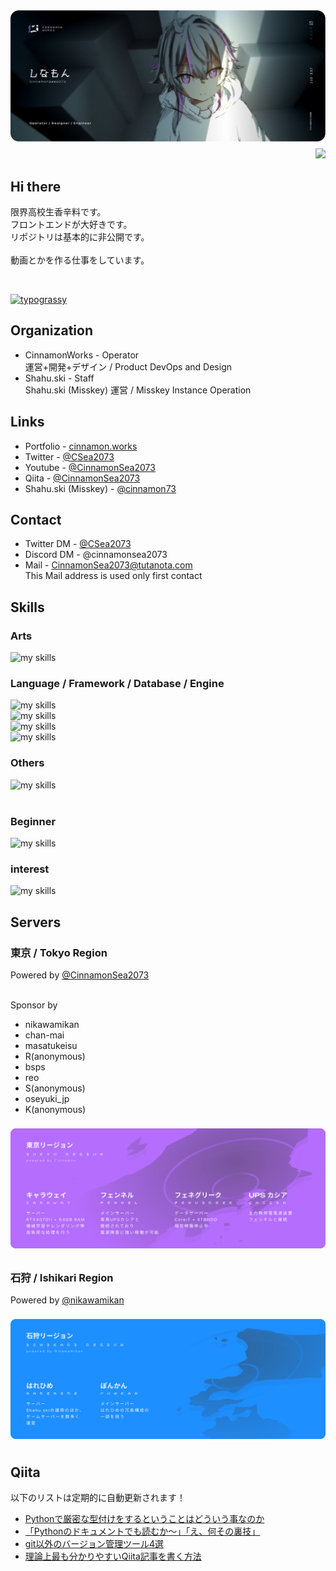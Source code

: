 <!--

Hi! Thanks for coming by to look at the markdown files! (Easter egg-ish message)

⠀⠀ ⠀ . °
⠀ ⠀＿❤︎
⊂⊂ ・）
⠀/　 |
⊂＿__u

-->

<img alt="profile_in_cinnamon_works" style="margin: 0.5rem 0;" src="cinnamonworks_card_v2.png" />


<div align="right">
  <img src="https://komarev.com/ghpvc/?username=CinnamonSea2073" />
</div>


## Hi there

限界高校生香辛料です。<br>
フロントエンドが大好きです。<br>
リポジトリは基本的に非公開です。<br><br>
動画とかを作る仕事をしています。

<br>

<a href="https://github.com/kawarimidoll/typograssy"><img alt="typograssy" src="https://typograssy.deno.dev/api?l1=DF9CFF&l2=C883FF&l3=B46DFC&l4=8451C5&l5=6B4196&text=%0D%0A%E3%81%97%E3%81%AA%E3%82%82%E3%82%93%E3%81%AF%E2%80%9D%E3%81%B2%E3%82%89%E3%81%8B%E3%81%AA%E2%80%9D%E3%81%A7%E3%81%99%21%21"></a>

## Organization
- CinnamonWorks - Operator<br>
運営+開発+デザイン / Product DevOps and Design
- Shahu.ski - Staff<br>
Shahu.ski (Misskey) 運営 / Misskey Instance Operation

## Links
- Portfolio - [cinnamon.works](https://cinnamon.works)
- Twitter - [@CSea2073](https://twitter.com/CSea2073)
- Youtube - [@CinnamonSea2073](https://www.youtube.com/channel/UCzycLra81_AZJVOrGDIFcfQ)
- Qiita - [@CinnamonSea2073](https://qiita.com/CinnamonSea2073)
- Shahu.ski (Misskey) - [@cinnamon73](https://shahu.ski/@cinnamon73)

## Contact
- Twitter DM - [@CSea2073](https://twitter.com/CSea2073)
- Discord DM - @cinnamonsea2073
- Mail - CinnamonSea2073@tutanota.com <br>
This Mail address is used only first contact

<!-- ライトモート：theme=light, ダークモート：theme=dark -->
<!-- アイコンの選択肢一覧：https://arc.net/l/quote/zizyykfh -->
## Skills

### Arts
<img alt="my skills" src="https://skillicons.dev/icons?theme=dark&perline=20&i=blender,figma " />

### Language / Framework / Database / Engine
<img alt="my skills" src="https://skillicons.dev/icons?theme=dark&perline=20&i=html,css,js,py,vue" /><br>
<img alt="my skills" src="https://skillicons.dev/icons?theme=dark&perline=20&i=django,electron,fastapi,flask,vite,tailwind" /><br>
<img alt="my skills" src="https://skillicons.dev/icons?theme=dark&perline=20&i=postgres,sqlite,redis" /><br>
<img alt="my skills" src="https://skillicons.dev/icons?theme=dark&perline=20&i=unreal" /><br>

### Others
<img alt="my skills" src="https://skillicons.dev/icons?theme=dark&perline=20&i=discord,bots,github,gitlab,notion,obsidian,replit,vscode,docker" /><br>
<br>

### Beginner
<img alt="my skills" src="https://skillicons.dev/icons?theme=dark&perline=20&i=rust,ts,dart,tensorflow,flutter,tauri,selenium,misskey,androidstudio,aws,raspberrypi,cloudflare,nginx" /><br>

### interest
<img alt="my skills" src="https://skillicons.dev/icons?theme=dark&perline=20&i=cpp,go,java,lua,php,swift,react,threejs,unity,kubernetes,sentry,workers,arduino" /><br>

## Servers

### 東京 / Tokyo Region

Powered by [@CinnamonSea2073](https://github.com/CinnamonSea2073)
<br><br>

Sponsor by<br>
- nikawamikan
- chan-mai
- masatukeisu
- R(anonymous)
- bsps
- reo
- S(anonymous)
- oseyuki_jp
- K(anonymous)

<img class="column sp-3-4 my" style="margin: 0.5rem 0;" alt="Servers" src="server_tokyo.svg" />

### 石狩 / Ishikari Region

Powered by [@nikawamikan](https://github.com/nikawamikan)

<img class="column sp-3-4 my" alt="Servers" style="margin: 0.5rem 0;" src="server_ishikari.svg" />

## Qiita

以下のリストは定期的に自動更新されます！

<!-- BLOG-POST-LIST:START -->
- [Pythonで厳密な型付けをするということはどういう事なのか](https://qiita.com/CinnamonSea2073/items/c7056da67d3833843863)
- [「Pythonのドキュメントでも読むか～」「え、何その裏技」](https://qiita.com/CinnamonSea2073/items/cec093f5a9298aadcdc1)
- [git以外のバージョン管理ツール4選](https://qiita.com/CinnamonSea2073/items/9cbe06fb34ec40917075)
- [理論上最も分かりやすいQiita記事を書く方法](https://qiita.com/CinnamonSea2073/items/7b93530a403a72165798)
<!-- BLOG-POST-LIST:END -->